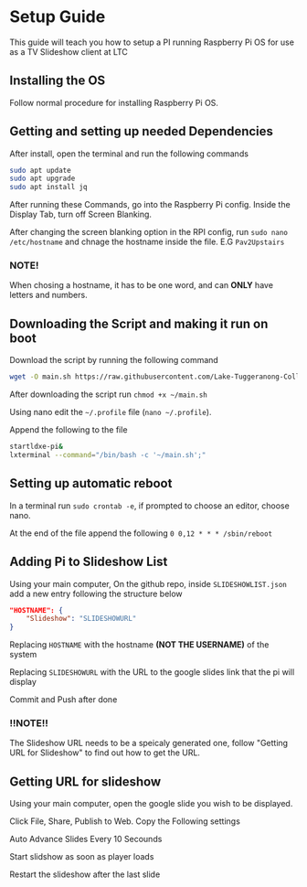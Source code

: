 <!---
TODO: 
Add images
-->

# Setup Guide
This guide will teach you how to setup a PI running Raspberry Pi OS for use as a TV Slideshow client at LTC

## Installing the OS
Follow normal procedure for installing Raspberry Pi OS. 

## Getting and setting up needed Dependencies
After install, open the terminal and run the following commands
```bash
sudo apt update
sudo apt upgrade
sudo apt install jq 
```

After running these Commands, go into the Raspberry Pi config. Inside the Display Tab, turn off Screen Blanking.

After changing the screen blanking option in the RPI config, run `sudo nano /etc/hostname` and chnage the hostname inside the file. E.G `Pav2Upstairs`

### NOTE!
When chosing a hostname, it has to be one word, and can **ONLY** have letters and numbers.

## Downloading the Script and making it run on boot
Download the script by running the following command
```bash
wget -O main.sh https://raw.githubusercontent.com/Lake-Tuggeranong-College/RPi-TV-Slideshow/2023-Rewrite/main.sh
```
After downloading the script run `chmod +x ~/main.sh`

Using nano edit the `~/.profile` file (`nano ~/.profile`).

Append the following to the file
```bash
startldxe-pi&
lxterminal --command="/bin/bash -c '~/main.sh';"
```

## Setting up automatic reboot
In a terminal run `sudo crontab -e`, if prompted to choose an editor, choose nano.

At the end of the file append the following `0 0,12 * * * /sbin/reboot`

## Adding Pi to Slideshow List
Using your main computer, On the github repo, inside `SLIDESHOWLIST.json` add a new entry following the structure below
```json
"HOSTNAME": {
    "Slideshow": "SLIDESHOWURL"
}
```
Replacing `HOSTNAME` with the hostname **(NOT THE USERNAME)** of the system

Replacing `SLIDESHOWURL` with the URL to the google slides link that the pi will display

Commit and Push after done


### !!NOTE!!
The Slideshow URL needs to be a speicaly generated one, follow "Getting URL for Slideshow" to find out how to get the URL.

## Getting URL for slideshow
Using your main computer, open the google slide you wish to be displayed.

Click File, Share, Publish to Web. Copy the Following settings

Auto Advance Slides Every 10 Secounds

Start slidshow as soon as player loads

Restart the slideshow after the last slide
